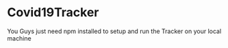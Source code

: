 # Covid19Tracker
You Guys just need npm installed to setup and run the Tracker on your local machine
